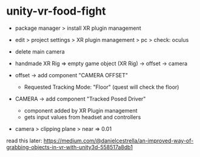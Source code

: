 # unity-vr-food-fight

* package manager > install XR plugin management

* edit > project settings > XR plugin management > pc > check: oculus

* delete main camera

* handmade XR Rig => empty game object (XR Rig) -> offset -> camera

* offset -> add component "CAMERA OFFSET"
    * Requested Tracking Mode: "Floor" (quest will check the floor)

* CAMERA -> add component "Tracked Posed Driver"
    * component added by XR Plugin management
    * gets input values from headset and controllers    

* camera > clipping plane > near => 0.01


read this later: https://medium.com/@danielcestrella/an-improved-way-of-grabbing-objects-in-vr-with-unity3d-558517a8db1